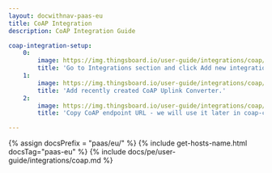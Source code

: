 ```yaml
---
layout: docwithnav-paas-eu
title: CoAP Integration
description: CoAP Integration Guide 

coap-integration-setup:
    0:
        image: https://img.thingsboard.io/user-guide/integrations/coap/coap-integration-setup-1-paas.png
        title: 'Go to Integrations section and click Add new integration button. Name it CoAP Integration, select type COAP.'
    1:
        image: https://img.thingsboard.io/user-guide/integrations/coap/coap-integration-setup-2-paas.png
        title: 'Add recently created CoAP Uplink Converter.'
    2:
        image: https://img.thingsboard.io/user-guide/integrations/coap/coap-integration-setup-3-paas.png
        title: 'Copy CoAP endpoint URL - we will use it later in coap-client for testing CoAP Integration. Click "Add" to create an integration.'

---
```

{% assign docsPrefix = "paas/eu/" %}
{% include get-hosts-name.html docsTag="paas-eu" %}
{% include docs/pe/user-guide/integrations/coap.md %}
